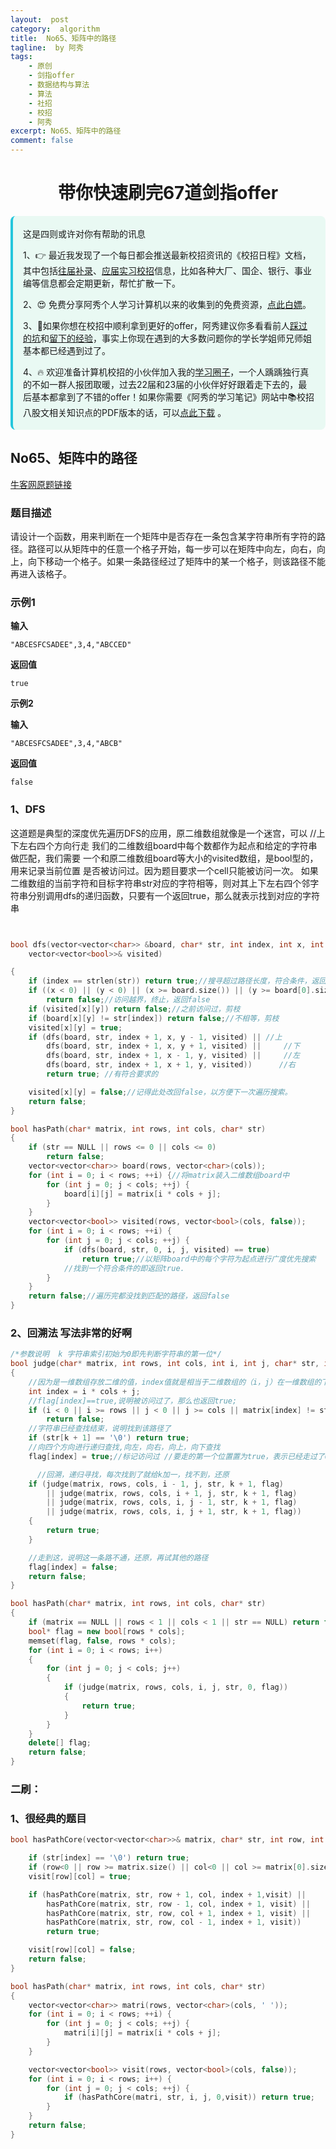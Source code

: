 ```yaml
---
layout:  post
category:  algorithm
title:  No65、矩阵中的路径
tagline:  by 阿秀
tags:
    - 原创
    - 剑指offer
    - 数据结构与算法
    - 算法
    - 社招
    - 校招
    - 阿秀
excerpt: No65、矩阵中的路径
comment: false
---
```


<h1 align="center">带你快速刷完67道剑指offer</h1>

<div style="border-color: #24C6DC;
            background-color: #e9f9f3;         
            margin: 1rem 0;
        padding: .25rem 1rem;
        border-left-width: .3rem;
        border-left-style: solid;
        border-radius: .5rem;
        color: inherit;">
  <p>这是四则或许对你有帮助的讯息</p>
  <p>1、👉 最近我发现了一个每日都会推送最新校招资讯的《校招日程》文档，其中包括<a href="https://flowus.cn/ee50d5eb-3cd5-4f74-880e-95b215dd4ff2" target="_blank">往届补录</a>、<a href="https://flowus.cn/5f327c98-1e31-46c8-b86b-5ac6105e021f" target="_blank">应届实习校招</a>信息，比如各种大厂、国企、银行、事业编等信息都会定期更新，帮忙扩散一下。</p>  
  <p>2、😍
    免费分享阿秀个人学习计算机以来的收集到的免费资源，<a style="text-decoration: underline" href="/notes/07-resources/01-free/01-introduce.html" target="_blank">点此白嫖</a>。
  </p>
  <p>3、🚀如果你想在校招中顺利拿到更好的offer，阿秀建议你多看看前人<a style="text-decoration: underline" href="https://www.yuque.com/tuobaaxiu/httmmc/npg1k81zeq4wfpyz" target="_blank">踩过的坑</a>和<a style="text-decoration: underline"  target="_blank" href="https://www.yuque.com/tuobaaxiu/httmmc/gge9ppd0mbu2d3dp">留下的经验</a>，事实上你现在遇到的大多数问题你的学长学姐师兄师姐基本都已经遇到过了。
  </p>
  <p>4、🔥 欢迎准备计算机校招的小伙伴加入我的<a  style="text-decoration: underline" href="https://www.yuque.com/tuobaaxiu/httmmc/xg0otqvc17wfx4u9" target="_blank">学习圈子</a>，一个人踽踽独行真的不如一群人报团取暖，过去22届和23届的小伙伴好好跟着走下去的，最后基本都拿到了不错的offer！如果你需要《阿秀的学习笔记》网站中📚︎校招八股文相关知识点的PDF版本的话，可以<a style="text-decoration: underline" href="/notes/08-other/02-question.html#_5、如何下载阿秀的学习笔记内容pdf版本" target="_blank">点此下载</a> 。</p>   </div>

## **No65、矩阵中的路径**

<font style="font-weight:normal; color:#4169E1;text-decoration:underline;" target="_blank">[牛客网原题链接](https://www.nowcoder.com/practice/c61c6999eecb4b8f88a98f66b273a3cc?tpId=13&&tqId=11218&rp=1&ru=/ta/coding-interviews&qru=/ta/coding-interviews/question-ranking)</font>

### **题目描述**

请设计一个函数，用来判断在一个矩阵中是否存在一条包含某字符串所有字符的路径。路径可以从矩阵中的任意一个格子开始，每一步可以在矩阵中向左，向右，向上，向下移动一个格子。如果一条路径经过了矩阵中的某一个格子，则该路径不能再进入该格子。

### **示例1**

**输入**

```
"ABCESFCSADEE",3,4,"ABCCED"
```

**返回值**

~~~
true
~~~

**示例2**

**输入**

```
"ABCESFCSADEE",3,4,"ABCB"
```

**返回值**

```
false
```



### **1、DFS**

这道题是典型的深度优先遍历DFS的应用，原二维数组就像是一个迷宫，可以  //上下左右四个方向行走
我们的二维数组board中每个数都作为起点和给定的字符串做匹配，我们需要
一个和原二维数组board等大小的visited数组，是bool型的，用来记录当前位置
是否被访问过。因为题目要求一个cell只能被访问一次。
如果二维数组的当前字符和目标字符串str对应的字符相等，则对其上下左右四个邻字
符串分别调用dfs的递归函数，只要有一个返回true，那么就表示找到对应的字符串 

~~~cpp


bool dfs(vector<vector<char>> &board, char* str, int index, int x, int y,
	vector<vector<bool>>& visited) 

{
	if (index == strlen(str)) return true;//搜寻超过路径长度，符合条件，返回true，//此时已经超过最大程度了 strlen返回不带 ‘\0’的长度，此时str[k]已经越界了，所以这个判断一定要放在函数开头，如果放在if之后，str[k]会越界
	if ((x < 0) || (y < 0) || (x >= board.size()) || (y >= board[0].size()))
		return false;//访问越界，终止，返回false
	if (visited[x][y]) return false;//之前访问过，剪枝
	if (board[x][y] != str[index]) return false;//不相等，剪枝
	visited[x][y] = true;
	if (dfs(board, str, index + 1, x, y - 1, visited) || //上
		dfs(board, str, index + 1, x, y + 1, visited) ||     //下
		dfs(board, str, index + 1, x - 1, y, visited) ||     //左
		dfs(board, str, index + 1, x + 1, y, visited))      //右
		return true; //有符合要求的

	visited[x][y] = false;//记得此处改回false，以方便下一次遍历搜索。
	return false;
}

bool hasPath(char* matrix, int rows, int cols, char* str)
{
	if (str == NULL || rows <= 0 || cols <= 0)
		return false;
	vector<vector<char>> board(rows, vector<char>(cols));
	for (int i = 0; i < rows; ++i) {//将matrix装入二维数组board中
		for (int j = 0; j < cols; ++j) {
			board[i][j] = matrix[i * cols + j];
		}
	}
	vector<vector<bool>> visited(rows, vector<bool>(cols, false));
	for (int i = 0; i < rows; ++i) {
		for (int j = 0; j < cols; ++j) {
			if (dfs(board, str, 0, i, j, visited) == true)
				return true;//以矩阵board中的每个字符为起点进行广度优先搜索
			//找到一个符合条件的即返回true.
		}
	}
	return false;//遍历完都没找到匹配的路径，返回false
}

~~~



### **2、回溯法  写法非常的好啊**

~~~cpp
/*参数说明  k 字符串索引初始为0即先判断字符串的第一位*/
bool judge(char* matrix, int rows, int cols, int i, int j, char* str, int k, bool* flag)
{
	//因为是一维数组存放二维的值，index值就是相当于二维数组的（i，j）在一维数组的下标
	int index = i * cols + j;
	//flag[index]==true,说明被访问过了，那么也返回true;
	if (i < 0 || i >= rows || j < 0 || j >= cols || matrix[index] != str[k] || flag[index] == true)
		return false;
	//字符串已经查找结束，说明找到该路径了
	if (str[k + 1] == '\0') return true;
	//向四个方向进行递归查找,向左，向右，向上，向下查找
	flag[index] = true;//标记访问过 //要走的第一个位置置为true，表示已经走过了0

	  //回溯，递归寻找，每次找到了就给k加一，找不到，还原
	if (judge(matrix, rows, cols, i - 1, j, str, k + 1, flag)
		|| judge(matrix, rows, cols, i + 1, j, str, k + 1, flag)
		|| judge(matrix, rows, cols, i, j - 1, str, k + 1, flag)
		|| judge(matrix, rows, cols, i, j + 1, str, k + 1, flag))
	{
		return true;
	}

	//走到这，说明这一条路不通，还原，再试其他的路径
	flag[index] = false;
	return false;
}

bool hasPath(char* matrix, int rows, int cols, char* str)
{
	if (matrix == NULL || rows < 1 || cols < 1 || str == NULL) return false;
	bool* flag = new bool[rows * cols];
	memset(flag, false, rows * cols);
	for (int i = 0; i < rows; i++)
	{
		for (int j = 0; j < cols; j++)
		{
			if (judge(matrix, rows, cols, i, j, str, 0, flag))
			{
				return true;
			}
		}
	}
	delete[] flag;
	return false;
}
~~~



### **二刷：**

### **1、很经典的题目**

~~~cpp
bool hasPathCore(vector<vector<char>>& matrix, char* str, int row, int col,int index , vector<vector<bool>> &visit) {

	if (str[index] == '\0') return true;
	if (row<0 || row >= matrix.size() || col<0 || col >= matrix[0].size() || visit[row][col] == true || str[index] != matrix[row][col]) return false;
	visit[row][col] = true;

	if (hasPathCore(matrix, str, row + 1, col, index + 1,visit) ||
		hasPathCore(matrix, str, row - 1, col, index + 1, visit) ||
		hasPathCore(matrix, str, row, col + 1, index + 1, visit) ||
		hasPathCore(matrix, str, row, col - 1, index + 1, visit))
		return true;

	visit[row][col] = false;
	return false;
}

bool hasPath(char* matrix, int rows, int cols, char* str)
{
	vector<vector<char>> matri(rows, vector<char>(cols, ' '));
	for (int i = 0; i < rows; ++i) {
		for (int j = 0; j < cols; ++j) {
			matri[i][j] = matrix[i * cols + j];
		}
	}

	vector<vector<bool>> visit(rows, vector<bool>(cols, false));
	for (int i = 0; i < rows; i++) {
		for (int j = 0; j < cols; ++j) {
			if (hasPathCore(matri, str, i, j, 0,visit)) return true;
		}
	}
	return false;
}
~~~


<p id = "矩阵中的路径"></p>

